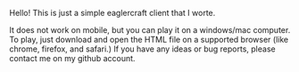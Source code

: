 Hello! This is just a simple eaglercraft client that I worte.

It does not work on mobile, but you can play it on a windows/mac computer. To play, just download and open the HTML file on a supported browser (like chrome, firefox, and safari.)
If you have any ideas or bug reports, please contact me on my github account.
